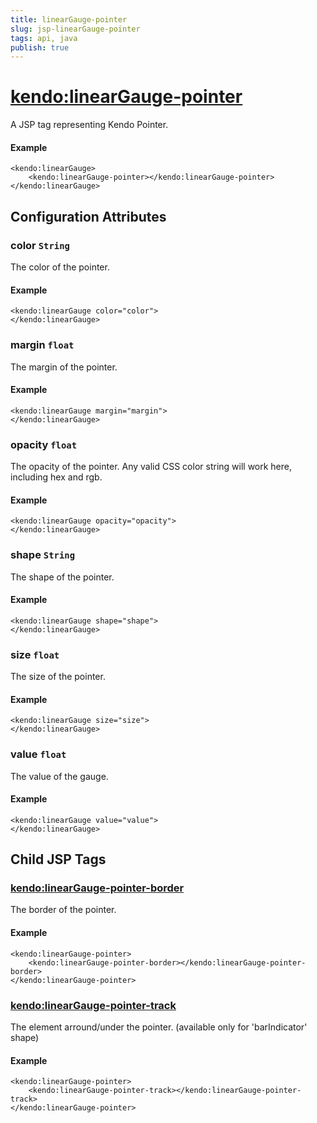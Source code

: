 ```yaml
---
title: linearGauge-pointer
slug: jsp-linearGauge-pointer
tags: api, java
publish: true
---
```


# <kendo:linearGauge-pointer>
A JSP tag representing Kendo Pointer.

#### Example
    <kendo:linearGauge>
        <kendo:linearGauge-pointer></kendo:linearGauge-pointer>
    </kendo:linearGauge>


## Configuration Attributes


### color `String`

The color of the pointer.

#### Example
    <kendo:linearGauge color="color">
    </kendo:linearGauge>



### margin `float`

The margin of the pointer.

#### Example
    <kendo:linearGauge margin="margin">
    </kendo:linearGauge>



### opacity `float`

The opacity of the pointer.
Any valid CSS color string will work here, including hex and rgb.

#### Example
    <kendo:linearGauge opacity="opacity">
    </kendo:linearGauge>



### shape `String`

The shape of the pointer.

#### Example
    <kendo:linearGauge shape="shape">
    </kendo:linearGauge>



### size `float`

The size of the pointer.

#### Example
    <kendo:linearGauge size="size">
    </kendo:linearGauge>



### value `float`

The value of the gauge.

#### Example
    <kendo:linearGauge value="value">
    </kendo:linearGauge>



## Child JSP Tags

### [<kendo:linearGauge-pointer-border>](/api/wrappers/jsp/lineargauge/pointer-border)

The border of the pointer.

#### Example

    <kendo:linearGauge-pointer>
        <kendo:linearGauge-pointer-border></kendo:linearGauge-pointer-border>
    </kendo:linearGauge-pointer>
 
### [<kendo:linearGauge-pointer-track>](/api/wrappers/jsp/lineargauge/pointer-track)

The element arround/under the pointer.
(available only for 'barIndicator' shape)

#### Example

    <kendo:linearGauge-pointer>
        <kendo:linearGauge-pointer-track></kendo:linearGauge-pointer-track>
    </kendo:linearGauge-pointer>
 
